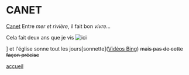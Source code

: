 # CANET 
 [Canet](https://fr.wikipedia.org/wiki/Canet_(H%C3%A9rault))
Entre _mer et rivière_, il fait bon *vivre...*

Cela fait deux ans que je vis 
![ici](https://www.communes.com/images/thumbs/languedoc-roussillon/herault/canet_34800/730x328/canet_377570.jpg)

]
et l'église sonne tout les jours[sonnette]([Vidéos Bing](https://www.bing.com/videos/riverview/relatedvideo?q=sonnette+drole&&mid=AC7FDE44D54B2BB36311AC7FDE44D54B2BB36311&&mmscn=stvo&FORM=VRDGAR)) ~~mais pas de cette façon précise~~

[accueil](index.md)

